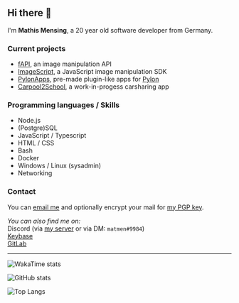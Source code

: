## Hi there 👋

I'm **Mathis Mensing**, a 20 year old software developer from Germany.

### Current projects
* [fAPI](https://fapi.dreadful.tech), an image manipulation API
* [ImageScript](https://imagescript.dreadful.tech), a JavaScript image manipulation SDK
* [PylonApps](https://github.com/PylonApps), pre-made plugin-like apps for [Pylon](https://pylon.bot)
* [Carpool2School](https://github.com/carpool2school), a work-in-progess carsharing app

### Programming languages / Skills
* Node.js
* (Postgre)SQL
* JavaScript / Typescript
* HTML / CSS
* Bash
* Docker
* Windows / Linux (sysadmin)
* Networking

### Contact
You can [email me](mailto:matmen@dreadful.tech) and optionally encrypt your mail for [my PGP key](https://keybase.io/matmende/pgp_keys.asc).  

_You can also find me on:_  
Discord (via [my server](https://discord.gg/8hPrwAH) or via DM: `matmen#9984`)  
[Keybase](https://keybase.io/matmende)  
[GitLab](https://gitlab.com/matmen)

---

![WakaTime stats](https://github-readme-stats.vercel.app/api/wakatime?username=matmen&title_color=fff&icon_color=79ff97&text_color=9f9f9f&bg_color=151515)

![GitHub stats](https://github-readme-stats.vercel.app/api?username=matmen&show_icons=true&title_color=fff&icon_color=79ff97&text_color=9f9f9f&bg_color=151515&count_private=true)

![Top Langs](https://github-readme-stats.vercel.app/api/top-langs/?username=matmen&layout=compact&title_color=fff&icon_color=79ff97&text_color=9f9f9f&bg_color=151515)
